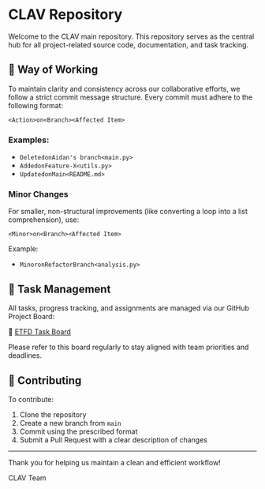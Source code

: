 # CLAV Repository

Welcome to the CLAV main repository. This repository serves as the central hub for all project-related source code, documentation, and task tracking.

## 📅 Way of Working

To maintain clarity and consistency across our collaborative efforts, we follow a strict commit message structure. Every commit must adhere to the following format:

```
<Action>on<Branch><Affected Item>
```

### Examples:
- `DeletedonAidan's branch<main.py>`
- `AddedonFeature-X<utils.py>`
- `UpdatedonMain<README.md>`

### Minor Changes
For smaller, non-structural improvements (like converting a loop into a list comprehension), use:
```
<Minor>on<Branch><Affected Item>
```
Example:
- `MinoronRefactorBranch<analysis.py>`

## 📝 Task Management

All tasks, progress tracking, and assignments are managed via our GitHub Project Board:

🔗 [ETFD Task Board](https://github.com/users/Christian-Stefan/projects/2)

Please refer to this board regularly to stay aligned with team priorities and deadlines.

## 🔗 Contributing
To contribute:
1. Clone the repository
2. Create a new branch from `main`
3. Commit using the prescribed format
4. Submit a Pull Request with a clear description of changes

---

Thank you for helping us maintain a clean and efficient workflow!

CLAV Team

